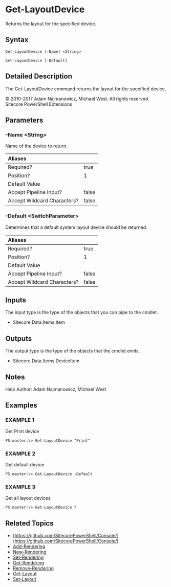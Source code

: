 # Get-LayoutDevice

Returns the layout for the specified device.

## Syntax

```text
Get-LayoutDevice [-Name] <String>

Get-LayoutDevice [-Default]
```

## Detailed Description

The Get-LayoutDevice command returns the layout for the specified device.

© 2010-2017 Adam Najmanowicz, Michael West. All rights reserved. Sitecore PowerShell Extensions

## Parameters

### -Name  &lt;String&gt;

Name of the device to return.

| Aliases |  |
| :--- | :--- |
| Required? | true |
| Position? | 1 |
| Default Value |  |
| Accept Pipeline Input? | false |
| Accept Wildcard Characters? | false |

### -Default  &lt;SwitchParameter&gt;

Determines that a default system layout device should be returned.

| Aliases |  |
| :--- | :--- |
| Required? | true |
| Position? | 1 |
| Default Value |  |
| Accept Pipeline Input? | false |
| Accept Wildcard Characters? | false |

## Inputs

The input type is the type of the objects that you can pipe to the cmdlet.

* Sitecore.Data.Items.Item 

## Outputs

The output type is the type of the objects that the cmdlet emits.

* Sitecore.Data.Items.DeviceItem 

## Notes

Help Author: Adam Najmanowicz, Michael West

## Examples

### EXAMPLE 1

Get Print device

```text
PS master:\> Get-LayoutDevice "Print"
```

### EXAMPLE 2

Get default device

```text
PS master:\> Get-LayoutDevice -Default
```

### EXAMPLE 3

Get all layout devices

```text
PS master:\> Get-LayoutDevice *
```

## Related Topics

* [https://github.com/SitecorePowerShell/Console/](https://github.com/SitecorePowerShell/Console/) 
* [Add-Rendering](add-rendering.md)
* [New-Rendering](new-rendering.md)
* [Set-Rendering](set-rendering.md)
* [Get-Rendering](get-rendering.md)
* [Remove-Rendering](remove-rendering.md)
* [Get-Layout](get-layout.md)
* [Set-Layout](set-layout.md)

